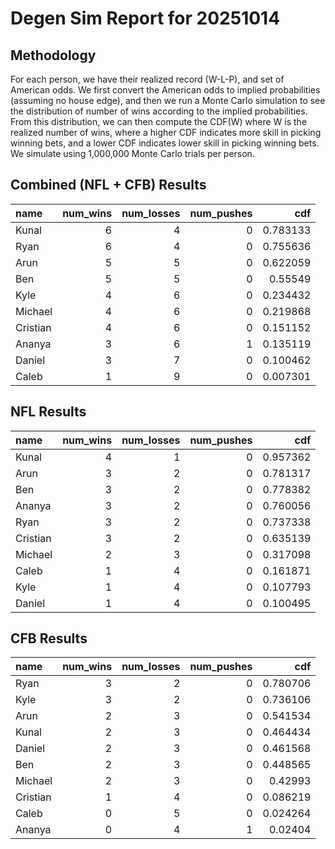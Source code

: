 # Degen Sim Report for 20251014
## Methodology
For each person, we have their realized record (W-L-P), and set of American odds. We first convert the American odds to implied probabilities (assuming no house edge), and then we run a Monte Carlo simulation to see the distribution of number of wins according to the implied probabilities.
From this distribution, we can then compute the CDF(W) where W is the realized number of wins, where a higher CDF indicates more skill in picking winning bets, and a lower CDF indicates lower skill in picking winning bets. We simulate using 1,000,000 Monte Carlo trials per person.

## Combined (NFL + CFB) Results

| name     |   num_wins |   num_losses |   num_pushes |      cdf |
|:---------|-----------:|-------------:|-------------:|---------:|
| Kunal    |          6 |            4 |            0 | 0.783133 |
| Ryan     |          6 |            4 |            0 | 0.755636 |
| Arun     |          5 |            5 |            0 | 0.622059 |
| Ben      |          5 |            5 |            0 | 0.55549  |
| Kyle     |          4 |            6 |            0 | 0.234432 |
| Michael  |          4 |            6 |            0 | 0.219868 |
| Cristian |          4 |            6 |            0 | 0.151152 |
| Ananya   |          3 |            6 |            1 | 0.135119 |
| Daniel   |          3 |            7 |            0 | 0.100462 |
| Caleb    |          1 |            9 |            0 | 0.007301 |
## NFL Results

| name     |   num_wins |   num_losses |   num_pushes |      cdf |
|:---------|-----------:|-------------:|-------------:|---------:|
| Kunal    |          4 |            1 |            0 | 0.957362 |
| Arun     |          3 |            2 |            0 | 0.781317 |
| Ben      |          3 |            2 |            0 | 0.778382 |
| Ananya   |          3 |            2 |            0 | 0.760056 |
| Ryan     |          3 |            2 |            0 | 0.737338 |
| Cristian |          3 |            2 |            0 | 0.635139 |
| Michael  |          2 |            3 |            0 | 0.317098 |
| Caleb    |          1 |            4 |            0 | 0.161871 |
| Kyle     |          1 |            4 |            0 | 0.107793 |
| Daniel   |          1 |            4 |            0 | 0.100495 |
## CFB Results

| name     |   num_wins |   num_losses |   num_pushes |      cdf |
|:---------|-----------:|-------------:|-------------:|---------:|
| Ryan     |          3 |            2 |            0 | 0.780706 |
| Kyle     |          3 |            2 |            0 | 0.736106 |
| Arun     |          2 |            3 |            0 | 0.541534 |
| Kunal    |          2 |            3 |            0 | 0.464434 |
| Daniel   |          2 |            3 |            0 | 0.461568 |
| Ben      |          2 |            3 |            0 | 0.448565 |
| Michael  |          2 |            3 |            0 | 0.42993  |
| Cristian |          1 |            4 |            0 | 0.086219 |
| Caleb    |          0 |            5 |            0 | 0.024264 |
| Ananya   |          0 |            4 |            1 | 0.02404  |
